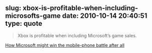 slug: xbox-is-profitable-when-including-microsofts-game
date: 2010-10-14 20:40:51
type: quote
---

> Xbox is profitable when including Microsoft’s game sales.

[How Microsoft might win the mobile-phone battle after all](http://venturebeat.com/2010/10/13/microsoft-windows-phone-7-xbox-lessons/)
